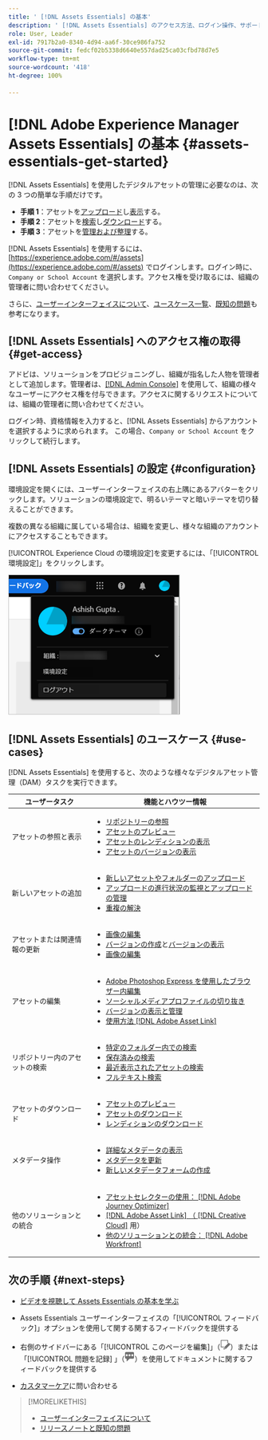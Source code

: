 ```yaml
---
title: ' [!DNL Assets Essentials] の基本'
description: ' [!DNL Assets Essentials] のアクセス方法、ログイン操作、サポートされているユースケース、既知の問題について説明します。'
role: User, Leader
exl-id: 7917b2a0-8340-4d94-aa6f-30ce986fa752
source-git-commit: fedcf02b5338d6640e557dad25ca03cfbd78d7e5
workflow-type: tm+mt
source-wordcount: '418'
ht-degree: 100%

---
```


# [!DNL Adobe Experience Manager Assets Essentials] の基本 {#assets-essentials-get-started}

<!-- TBD: Make links for these steps. -->

[!DNL Assets Essentials] を使用したデジタルアセットの管理に必要なのは、次の 3 つの簡単な手順だけです。

* **手順 1**：アセットを[アップロード](/help/using/add-delete.md)し[表示](/help/using/navigate-view.md)する。
* **手順 2**：アセットを[検索](/help/using/search.md)し[ダウンロード](/help/using/manage-organize.md#download)する。
* **手順 3**：アセットを[管理および整理](/help/using/manage-organize.md)する。

[!DNL Assets Essentials] を使用するには、[https://experience.adobe.com/#/assets](https://experience.adobe.com/#/assets) でログインします。ログイン時に、`Company or School Account` を選択します。アクセス権を受け取るには、組織の管理者に問い合わせてください。

さらに、[ユーザーインターフェイスについて](/help/using/navigate-view.md)、[ユースケース一覧](#use-cases)、<!-- TBD: [supported file types](/help/using/supported-file-formats.md), -->[既知の問題](/help/using/release-notes.md#known-issues)も参考になります。

## [!DNL Assets Essentials] へのアクセス権の取得 {#get-access}

アドビは、ソリューションをプロビジョニングし、組織が指名した人物を管理者として追加します。管理者は、[[!DNL Admin Console]](https://helpx.adobe.com/jp/enterprise/using/admin-console.html) を使用して、組織の様々なユーザーにアクセス権を付与できます。アクセスに関するリクエストについては、組織の管理者に問い合わせてください。

ログイン時、資格情報を入力すると、[!DNL Assets Essentials] からアカウントを選択するように求められます。 この場合、`Company or School Account` をクリックして続行します。

## [!DNL Assets Essentials] の設定 {#configuration}

環境設定を開くには、ユーザーインターフェイスの右上隅にあるアバターをクリックします。ソリューションの環境設定で、明るいテーマと暗いテーマを切り替えることができます。

複数の異なる組織に属している場合は、組織を変更し、様々な組織のアカウントにアクセスすることもできます。

[!UICONTROL Experience Cloud の環境設定]を変更するには、「[!UICONTROL 環境設定]」をクリックします。

![暗いテーマと明るいテーマを切り替えるための環境設定](assets/theme-change.png)

## [!DNL Assets Essentials] のユースケース {#use-cases}

[!DNL Assets Essentials] を使用すると、次のような様々なデジタルアセット管理（DAM）タスクを実行できます。

| ユーザータスク | 機能とハウツー情報 |
|-----|------|
| アセットの参照と表示 | <ul> <li>[リポジトリーの参照](/help/using/navigate-view.md#view-assets-and-details) </li> <li> [アセットのプレビュー](/help/using/navigate-view.md#preview-assets) <li> [アセットのレンディションの表示](/help/using/add-delete.md#renditions) </li> <li>[アセットのバージョンの表示](/help/using/manage-organize.md#view-versions)</li></ul> |
| 新しいアセットの追加 | <ul> <li>[新しいアセットやフォルダーのアップロード](/help/using/add-delete.md#add-assets)</li> <li>[アップロードの進行状況の監視とアップロードの管理](/help/using/add-delete.md#upload-progress)</li> <li>[重複の解決](/help/using/add-delete.md#resolve-upload-fails)</li> </ul> |
| アセットまたは関連情報の更新 | <ul> <li>[画像の編集](/help/using/edit-images.md)</li> <li>[バージョンの作成](/help/using/manage-organize.md#create-versions)と[バージョンの表示](/help/using/manage-organize.md#view-versions)</li> <li>[画像の編集](/help/using/edit-images.md)</li> </ul> |
| アセットの編集 | <ul> <li>[Adobe Photoshop Express を使用したブラウザー内編集](/help/using/edit-images.md)</li> <li>[ソーシャルメディアプロファイルの切り抜き](/help/using/edit-images.md#crop-straighten-images)</li> <li>[バージョンの表示と管理](/help/using/manage-organize.md#view-versions)</li> <li>[使用方法 [!DNL Adobe Asset Link]](/help/using/integration.md#integrations)</ul></ul> |
| リポジトリー内のアセットの検索 | <ul> <li>[特定のフォルダー内での検索](/help/using/search.md#refine-search-results)</li> <li>[保存済みの検索](/help/using/search.md#saved-search)</li> <li>[最近表示されたアセットの検索](/help/using/search.md)</li> <li>[フルテキスト検索](/help/using/search.md) |
| アセットのダウンロード | <ul> <li> [アセットのプレビュー](/help/using/navigate-view.md#preview-assets) </li> <li> [アセットのダウンロード](/help/using/manage-organize.md#download) <li> [レンディションのダウンロード](/help/using/add-delete.md#renditions) </li></ul> |
| メタデータ操作 | <ul> <li>[詳細なメタデータの表示](/help/using/metadata.md) </li> <li> [メタデータを更新](/help/using/metadata.md#update-metadata)</li> <li> [新しいメタデータフォームの作成](/help/using/metadata.md#metadata-forms) </li> </ul> |
| 他のソリューションとの統合 | <ul> <li>[アセットセレクターの使用： [!DNL Adobe Journey Optimizer]](/help/using/integration.md)</li> <li>[[!DNL Adobe Asset Link] （ [!DNL Creative Cloud]](/help/using/integration.md) 用）</li> <li>[他のソリューションとの統合： [!DNL Adobe Workfront]](/help/using/integration.md)</li> </ul> |

## 次の手順 {#next-steps}

* [ビデオを視聴して Assets Essentials の基本を学ぶ](https://experienceleague.adobe.com/docs/experience-manager-learn/assets-essentials/getting-started.html?lang=ja)

* Assets Essentials ユーザーインターフェイスの「[!UICONTROL フィードバック]」オプションを使用して関する関するフィードバックを提供する

* 右側のサイドバーにある「[!UICONTROL このページを編集]」（![ページを編集](assets/do-not-localize/edit-page.png)）または「[!UICONTROL 問題を記録] 」（![GitHub イシューを作成](assets/do-not-localize/github-issue.png)）を使用してドキュメントに関するフィードバックを提供する

* [カスタマーケア](https://experienceleague.adobe.com/ja?support-solution=General&amp;lang=ja#support)に問い合わせる


<!--TBD: Merge the below rows in the table when the use cases are documented/available.

| How do I delete assets? | <ul> <li>[Delete assets](/help/using/manage-organize.md)</li> <li>Recover deleted assets</li> <li>Permanently delete assets</li> </ul> |
| How do I share assets or find shared assets? | <ul> <li>Shared by me</li> <li>Shared with me</li> <li>Share for comments and review</li> <li>Unshare assets</li> </ul> |
| How do I collaborate with others and get my assets reviewed | <ul> <li>Share for review</li> <li>Provide comments. Resolve and filter comments</li> <li>Annotations on images</li> <li>Assign tasks to specific users and prioritize</li> </ul> |

-->

<!-- 

## ![feedback icon](assets/do-not-localize/feedback-icon.png) Provide product feedback {#provide-feedback}

Adobe welcomes feedback about the solution. To provide feedback without even switching your working application, use the [!UICONTROL Feedback] option in the user interface. It also lets you attach files such as screenshots or video recording of an issue.

  ![feedback option in the interface](assets/feedback-panel.png)

To provide feedback for documentation, click [!UICONTROL Edit this page] ![edit the page](assets/do-not-localize/edit-page.png) or [!UICONTROL Log an issue] ![create a GitHub issue](assets/do-not-localize/github-issue.png) from the right sidebar. You can do one of the following: 

* Make the content updates and submit a GitHub pull request.
* Create an issue or ticket in GitHub. Retain the automatically populated article name when creating an issue.

-->

>[!MORELIKETHIS]
>
>* [ユーザーインターフェイスについて](/help/using/navigate-view.md)
>* [リリースノートと既知の問題](/help/using/release-notes.md)

<!-- TBD: 
>* [Supported file types](/help/using/supported-file-formats.md).
-->
